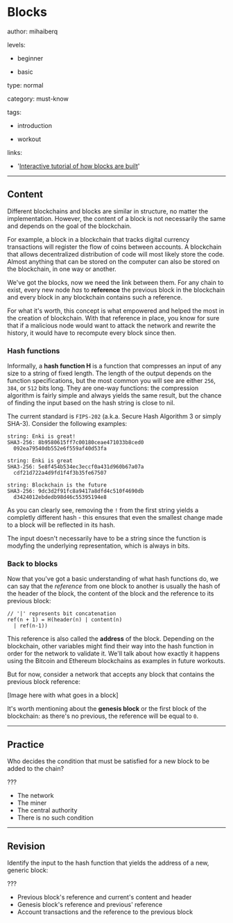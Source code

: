 # Blocks
author: mihaiberq

levels:

  - beginner

  - basic

type: normal

category: must-know

tags:

  - introduction

  - workout

links:
  - '[Interactive tutorial of how blocks are built](https://anders.com/blockchain/)'

---
## Content

Different blockchains and blocks are similar in structure, no matter the implementation. However, the content of a block is not necessarily the same and depends on the goal of the blockchain.

For example, a block in a blockchain that tracks digital currency transactions will register the flow of coins between accounts. A blockchain that allows decentralized distribution of code will most likely store the code. Almost anything that can be stored on the computer can also be stored on the blockchain, in one way or another.

We've got the blocks, now we need the link between them. For any chain to exist, every new node *has* to **reference** the previous block in the blockchain and every block in any blockchain contains such a  reference.

For what it's worth, this concept is what empowered and helped the most in the creation of blockchain. With that reference in place, you know for sure that if a malicious node would want to attack the network and rewrite the history, it would have to recompute every block since then.

### Hash functions

Informally, a **hash function H** is a function that compresses an input of any size to a string of fixed length. The length of the output depends on the function specifications, but the most common you will see are either `256`, `384`, or `512` bits long. They are one-way functions: the compression algorithm is fairly simple and always yields the same result, but the chance of finding the input based on the hash string is close to nil.

The current standard is `FIPS-202` (a.k.a. Secure Hash Algorithm 3 or simply SHA-3). Consider the following examples:
```
string: Enki is great!
SHA3-256: 8b9580615ff7c00180ceae471033b8ced0
  092ea79540db552e6f559af40d53fa

string: Enki is great
SHA3-256: 5e8f454b534ec3eccf0a431d960b67a07a
  cdf21d722a4d9fd1f4f3b35fe67507

string: Blockchain is the future
SHA3-256: 9dc3d2f91fc8a9417a8dfd4c510f4690db
  d3424012ebdedb98d46c55395194e8
```
As you can clearly see, removing the `!` from the first string yields a completly different hash - this ensures that even the smallest change made to a block will be reflected in its hash.

The input doesn't necessarily have to be a string since the function is modyfing the underlying representation, which is always in bits.

### Back to blocks

Now that you've got a basic understanding of what hash functions do, we can say that the *reference* from one block to another is usually the hash of the header of the block, the content of the block and the reference to its previous block:
```
// '|' represents bit concatenation
ref(n + 1) = H(header(n) | content(n)
  | ref(n-1))
```
This reference is also called the **address** of the block. Depending on the blockchain, other variables might find their way into the hash function in order for the network to validate it. We'll talk about how exactly it happens using the Bitcoin and Ethereum blockchains as examples in future workouts.

But for now, consider a network that accepts any block that contains the previous block reference:

[Image here with what goes in a block]

It's worth mentioning about the **genesis block** or the first block of the blockchain: as there's no previous, the reference will be equal to `0`.


---
## Practice

Who decides the condition that must be satisfied for a new block to be added to the chain?

???

* The network
* The miner
* The central authority
* There is no such condition

---
## Revision

Identify the input to the hash function that yields the address of a new, generic block:

???

* Previous block's reference and current's content and header
* Genesis block's reference and previous' reference
* Account transactions and the reference to the previous block

